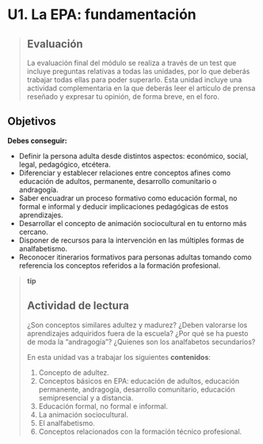 # U1. La EPA: fundamentación



> ## **Evaluación**
>
> La evaluación final del módulo se realiza a través de un test que incluye preguntas relativas a todas las unidades, por lo que deberás trabajar todas ellas para poder superarlo. Esta unidad incluye una actividad complementaria en la que deberás leer el artículo de prensa reseñado y expresar tu opinión, de forma breve, en el foro.

## Objetivos

**Debes conseguir:**

* Definir la persona adulta desde distintos aspectos: económico, social, legal, pedagógico, etcétera.
* Diferenciar y establecer relaciones entre conceptos afines como educación de adultos, permanente, desarrollo comunitario o andragogía.
* Saber encuadrar un proceso formativo como educación formal, no formal e informal y deducir implicaciones pedagógicas de estos aprendizajes.
* Desarrollar el concepto de animación sociocultural en tu entorno más cercano.
* Disponer de recursos para la intervención en las múltiples formas de analfabetismo.
* Reconocer itinerarios formativos para personas adultas tomando como referencia los conceptos referidos a la formación profesional.

> **tip**
>
> ## Actividad de lectura
>
> ¿Son conceptos similares adultez y madurez? ¿Deben valorarse los aprendizajes adquiridos fuera de la escuela? ¿Por qué se ha puesto de moda la “andragogía”? ¿Quienes son los analfabetos secundarios?
>
> En esta unidad vas a trabajar los siguientes **contenidos**:
>
> 1. Concepto de adultez.
> 2. Conceptos básicos en EPA: educación de adultos, educación permanente, andragogía, desarrollo comunitario, educación semipresencial y a distancia.
> 3. Educación formal, no formal e informal.
> 4. La animación sociocultural.
> 5. El analfabetismo.
> 6. Conceptos relacionados con la formación técnico profesional.



